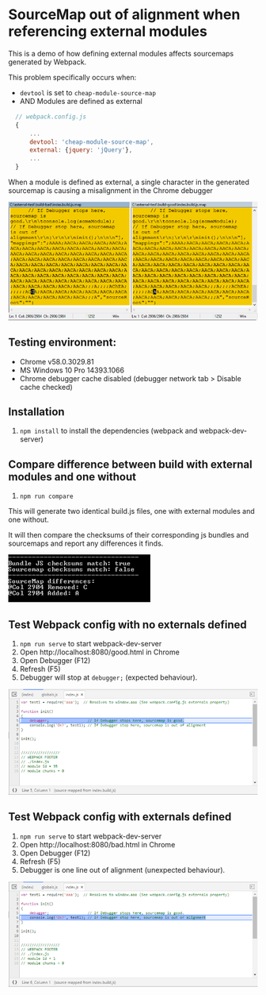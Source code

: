 # SourceMap out of alignment when referencing external modules

This is a demo of how defining external modules affects sourcemaps generated by Webpack.

This problem specifically occurs when:

- `devtool` is set to `cheap-module-source-map`
-  AND Modules are defined as external

```js
  // webpack.config.js
  {
      ...
      devtool: 'cheap-module-source-map',
      external: {jquery: 'jQuery'},
      ...
  }
```

When a module is defined as external, a single character in the generated sourcemap is causing a misalignment in the Chrome debugger

![Screenshot of Debugger](https://raw.githubusercontent.com/ldstein/webpack-sourcemap-test/master/doc/diff.png)

## Testing environment:

- Chrome v58.0.3029.81
- MS Windows 10 Pro 14393.1066
- Chrome debugger cache disabled (debugger network tab  > Disable cache checked)

## Installation

1. `npm install` to install the dependencies (webpack and webpack-dev-server)

## Compare difference between build with external modules and one without

1. `npm run compare`

This will generate two identical build.js files, one with external modules and one without.

It will then compare the checksums of their corresponding js bundles and sourcemaps and report any differences it finds.

![Screenshot of Debugger](https://raw.githubusercontent.com/ldstein/webpack-sourcemap-test/master/doc/compare.png)

## Test Webpack config with no externals defined

1. `npm run serve` to start webpack-dev-server
2. Open http://localhost:8080/good.html in Chrome
3. Open Debugger (F12)
4. Refresh (F5)
5. Debugger will stop at `debugger;` (expected behaviour).

![Screenshot of Debugger](https://raw.githubusercontent.com/ldstein/webpack-sourcemap-test/master/doc/good.png)

## Test Webpack config with externals defined

1. `npm run serve` to start webpack-dev-server
2. Open http://localhost:8080/bad.html in Chrome
3. Open Debugger (F12)
4. Refresh (F5)
5. Debugger is one line out of alignment (unexpected behaviour).

![Screenshot of Debugger](https://raw.githubusercontent.com/ldstein/webpack-sourcemap-test/master/doc/bad.png)


